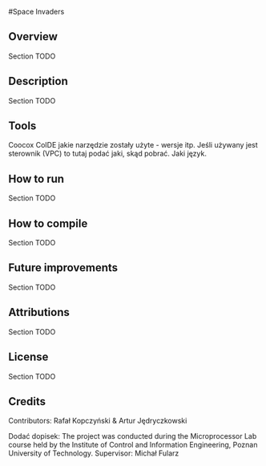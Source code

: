 #Space Invaders

Overview
--------
Section TODO

Description
-----------
Section TODO

Tools
-----
Coocox CoIDE 
jakie narzędzie zostały użyte - wersje itp. Jeśli używany jest sterownik (VPC) to tutaj podać jaki, skąd pobrać. Jaki język.

How to run
----------
Section TODO

How to compile
--------------
Section TODO

Future improvements
-------------------
Section TODO

Attributions
------------
Section TODO

License
-------
Section TODO

Credits
-------

Contributors:
Rafał Kopczyński & Artur Jędryczkowski

Dodać dopisek:
The project was conducted during the Microprocessor Lab course held by the Institute of Control and Information Engineering, Poznan University of Technology.
Supervisor: Michał Fularz 
